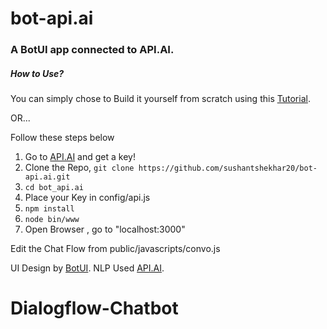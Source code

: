 # bot-api.ai
### A BotUI app connected to API.AI.

##### How to Use?

You can simply chose to
Build it yourself from scratch using this [Tutorial](https://chatbotslife.com/custom-api-ai-chatbot-using-botui-58d673155c7d).

OR...

Follow these steps below

1. Go to [API.AI](https://www.api.ai) and get a key!
2. Clone the Repo,
  `
  git clone https://github.com/sushantshekhar20/bot-api.ai.git
  `
3. `cd bot_api.ai`
4. Place your Key in config/api.js
5. `npm install`
6. `node bin/www`
7. Open Browser , go to "localhost:3000"

  Edit the Chat Flow from public/javascripts/convo.js

UI Design by [BotUI](https://github.com/moinism/botui).
NLP Used [API.AI](https://www.api.ai).
# Dialogflow-Chatbot
